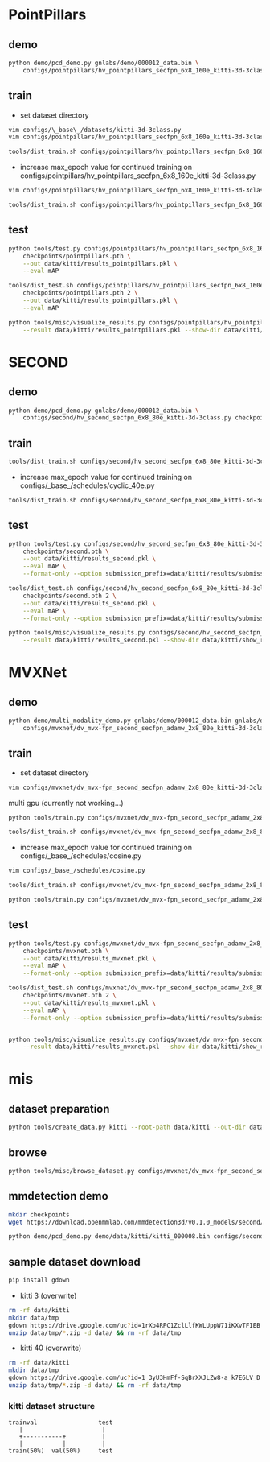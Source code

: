 # PointPillars

## demo

```bash
python demo/pcd_demo.py gnlabs/demo/000012_data.bin \
    configs/pointpillars/hv_pointpillars_secfpn_6x8_160e_kitti-3d-3class.py checkpoints/pointpillars.pth --show
```

## train

-   set dataset directory

```bash
vim configs/\_base\_/datasets/kitti-3d-3class.py
vim configs/pointpillars/hv_pointpillars_secfpn_6x8_160e_kitti-3d-3class.py
```

```bash
tools/dist_train.sh configs/pointpillars/hv_pointpillars_secfpn_6x8_160e_kitti-3d-3class.py 2
```

-   increase max_epoch value for continued training on configs/pointpillars/hv_pointpillars_secfpn_6x8_160e_kitti-3d-3class.py

```bash
vim configs/pointpillars/hv_pointpillars_secfpn_6x8_160e_kitti-3d-3class.py
```

```bash
tools/dist_train.sh configs/pointpillars/hv_pointpillars_secfpn_6x8_160e_kitti-3d-3class.py 2 --resume-from work_dirs/hv_pointpillars_secfpn_6x8_160e_kitti-3d-3class/latest.pth
```

## test

```bash
python tools/test.py configs/pointpillars/hv_pointpillars_secfpn_6x8_160e_kitti-3d-3class.py \
    checkpoints/pointpillars.pth \
    --out data/kitti/results_pointpillars.pkl \
    --eval mAP

tools/dist_test.sh configs/pointpillars/hv_pointpillars_secfpn_6x8_160e_kitti-3d-3class.py \
    checkpoints/pointpillars.pth 2 \
    --out data/kitti/results_pointpillars.pkl \
    --eval mAP

python tools/misc/visualize_results.py configs/pointpillars/hv_pointpillars_secfpn_6x8_160e_kitti-3d-3class.py \
    --result data/kitti/results_pointpillars.pkl --show-dir data/kitti/show_results_pointpillars
```

# SECOND

## demo

```bash
python demo/pcd_demo.py gnlabs/demo/000012_data.bin \
    configs/second/hv_second_secfpn_6x8_80e_kitti-3d-3class.py checkpoints/second.pth --show
```

## train

```bash
tools/dist_train.sh configs/second/hv_second_secfpn_6x8_80e_kitti-3d-3class.py 2
```

-   increase max_epoch value for continued training on configs/\_base\_/schedules/cyclic_40e.py

```bash
tools/dist_train.sh configs/second/hv_second_secfpn_6x8_80e_kitti-3d-3class.py 2 --resume-from work_dirs/hv_second_secfpn_6x8_80e_kitti-3d-3class/latest.pth
```

## test

```bash
python tools/test.py configs/second/hv_second_secfpn_6x8_80e_kitti-3d-3class.py \
    checkpoints/second.pth \
    --out data/kitti/results_second.pkl \
    --eval mAP \
    --format-only --option submission_prefix=data/kitti/results/submission/

tools/dist_test.sh configs/second/hv_second_secfpn_6x8_80e_kitti-3d-3class.py \
    checkpoints/second.pth 2 \
    --out data/kitti/results_second.pkl \
    --eval mAP \
    --format-only --option submission_prefix=data/kitti/results/submission/

python tools/misc/visualize_results.py configs/second/hv_second_secfpn_6x8_80e_kitti-3d-3class.py \
    --result data/kitti/results_second.pkl --show-dir data/kitti/show_results_second
```

# MVXNet

## demo

```bash
python demo/multi_modality_demo.py gnlabs/demo/000012_data.bin gnlabs/demo/000012_img.png gnlabs/demo/000012_infos.pkl \
    configs/mvxnet/dv_mvx-fpn_second_secfpn_adamw_2x8_80e_kitti-3d-3class.py checkpoints/mvxnet.pth --show
```

## train

-   set dataset directory

```bash
vim configs/mvxnet/dv_mvx-fpn_second_secfpn_adamw_2x8_80e_kitti-3d-3class.py
```

multi gpu (currently not working...)

```bash
python tools/train.py configs/mvxnet/dv_mvx-fpn_second_secfpn_adamw_2x8_80e_kitti-3d-3class.py

tools/dist_train.sh configs/mvxnet/dv_mvx-fpn_second_secfpn_adamw_2x8_80e_kitti-3d-3class.py 2
```

-   increase max_epoch value for continued training on configs/\_base\_/schedules/cosine.py

```bash
vim configs/_base_/schedules/cosine.py
```

```bash
tools/dist_train.sh configs/mvxnet/dv_mvx-fpn_second_secfpn_adamw_2x8_80e_kitti-3d-3class.py 2 --resume-from work_dirs/dv_mvx-fpn_second_secfpn_adamw_2x8_80e_kitti-3d-3class/latest.pth

python tools/train.py configs/mvxnet/dv_mvx-fpn_second_secfpn_adamw_2x8_80e_kitti-3d-3class.py --resume-from work_dirs/dv_mvx-fpn_second_secfpn_adamw_2x8_80e_kitti-3d-3class/latest.pth
```

## test

```bash
python tools/test.py configs/mvxnet/dv_mvx-fpn_second_secfpn_adamw_2x8_80e_kitti-3d-3class.py \
    checkpoints/mvxnet.pth \
    --out data/kitti/results_mvxnet.pkl \
    --eval mAP \
    --format-only --option submission_prefix=data/kitti/results/submission/

tools/dist_test.sh configs/mvxnet/dv_mvx-fpn_second_secfpn_adamw_2x8_80e_kitti-3d-3class.py \
    checkpoints/mvxnet.pth 2 \
    --out data/kitti/results_mvxnet.pkl \
    --eval mAP \
    --format-only --option submission_prefix=data/kitti/results/submission/


python tools/misc/visualize_results.py configs/mvxnet/dv_mvx-fpn_second_secfpn_adamw_2x8_80e_kitti-3d-3class.py \
    --result data/kitti/results_mvxnet.pkl --show-dir data/kitti/show_results_mvxnet/
```

# mis

## dataset preparation

```bash
python tools/create_data.py kitti --root-path data/kitti --out-dir data/kitti --extra-tag kitti
```

## browse

```bash
python tools/misc/browse_dataset.py configs/mvxnet/dv_mvx-fpn_second_secfpn_adamw_2x8_80e_kitti-3d-3class.py --task multi_modality-det --output-dir data/kitti/results/ --online
```

## mmdetection demo

```bash
mkdir checkpoints
wget https://download.openmmlab.com/mmdetection3d/v0.1.0_models/second/hv_second_secfpn_6x8_80e_kitti-3d-car/hv_second_secfpn_6x8_80e_kitti-3d-car_20200620_230238-393f000c.pth -P checkpoints/
```

```bash
python demo/pcd_demo.py demo/data/kitti/kitti_000008.bin configs/second/hv_second_secfpn_6x8_80e_kitti-3d-car.py checkpoints/hv_second_secfpn_6x8_80e_kitti-3d-car_20200620_230238-393f000c.pth --show
```

## sample dataset download

```bash
pip install gdown
```

-   kitti 3 (overwrite)

```bash
rm -rf data/kitti
mkdir data/tmp
gdown https://drive.google.com/uc?id=1rXb4RPC1ZclLlfKWLUppW71iKXvTFIEB -O data/tmp/kitti.zip
unzip data/tmp/*.zip -d data/ && rm -rf data/tmp
```

-   kitti 40 (overwrite)

```bash
rm -rf data/kitti
mkdir data/tmp
gdown https://drive.google.com/uc?id=1_3yU3HmFf-SqBrXXJLZw8-a_k7E6LV_D -O data/tmp/kitti.zip
unzip data/tmp/*.zip -d data/ && rm -rf data/tmp
```

### kitti dataset structure

```
trainval                 test
   |                      |
   +-----------+          |
   |           |          |
train(50%)  val(50%)     test
```
